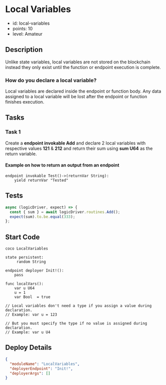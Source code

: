 # Local Variables

- id: local-variables
- points: 10
- level: Amateur

## Description

Unlike state variables, local variables are not stored on the blockchain instead they only exist until the function or endpoint execution is complete.

### How do you declare a local variable?

Local variables are declared inside the endpoint or function body. Any data assigned to a local variable will be lost after the endpoint or function finishes execution.

## Tasks

### Task 1

Create a **endpoint invokable Add** and declare 2 local variables with respective values **121** & **212** and return their sum using **sum U64** as the return variable.

#### Example on how to return an output from an endpoint

```cocolang
endpoint invokable Test()->(returnVar String):
    yield returnVar "Tested"
```

## Tests

```javascript
async (logicDriver, expect) => {
  const { sum } = await logicDriver.routines.Add();
  expect(sum).to.be.equal(333);
};
```

## Start Code

```cocolang
coco LocalVariables

state persistent:
     random String

endpoint deployer Init!():
    pass

func localVars():
    var u U64
    u = 1
    var Bool  = true

// Local variables don't need a type if you assign a value during declaration.
// Example: var u = 123

// But you must specify the type if no value is assigned during declaration.
// Example: var u U4
```

## Deploy Details

```json
{
  "moduleName": "LocalVariables",
  "deployerEndpoint": "Init!",
  "deployerArgs": []
}
```
